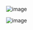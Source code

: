 ![image](https://github.com/user-attachments/assets/b42f7707-f6b9-4839-9801-e54a7302040a)

![image](https://github.com/user-attachments/assets/7958c07f-e5e9-42dd-a6d6-f34966b07b1c) 


